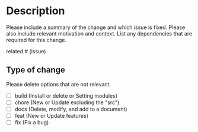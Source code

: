 # Description

Please include a summary of the change and which issue is fixed. Please also include relevant motivation and context. List any dependencies that are required for this change.

related # (issue)

## Type of change

Please delete options that are not relevant.

- [ ] build (Install or delete or Setting modules)
- [ ] chore (New or Update excluding the "src")
- [ ] docs (Delete, modify, and add to a document)
- [ ] feat (New or Update features)
- [ ] fix (Fix a bug)
